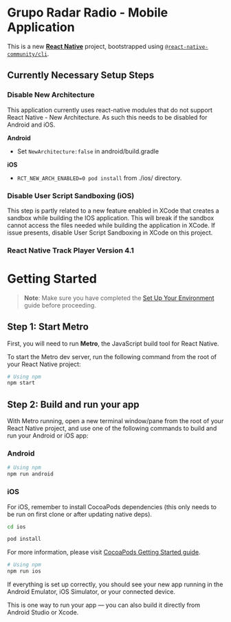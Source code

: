 # Grupo Radar Radio - Mobile Application

This is a new [**React Native**](https://reactnative.dev) project, bootstrapped using [`@react-native-community/cli`](https://github.com/react-native-community/cli).

## Currently Necessary Setup Steps

### Disable New Architecture

This application currently uses react-native modules that do not support React Native - New Architecture. As such this needs to be disabled for Android and iOS.

**Android**

- Set `NewArchitecture:false` in android/build.gradle

**iOS**

- `RCT_NEW_ARCH_ENABLED=0 pod install` from ./ios/ directory.

### Disable User Script Sandboxing (iOS)

This step is partly related to a new feature enabled in XCode that creates a sandbox while building the IOS application. This will break if the sandbox cannot access the files needed while building the application in XCode. If issue presents, disable User Script Sandboxing in XCode on this project.

### React Native Track Player Version 4.1

# Getting Started

> **Note**: Make sure you have completed the [Set Up Your Environment](https://reactnative.dev/docs/set-up-your-environment) guide before proceeding.

## Step 1: Start Metro

First, you will need to run **Metro**, the JavaScript build tool for React Native.

To start the Metro dev server, run the following command from the root of your React Native project:

```sh
# Using npm
npm start
```

## Step 2: Build and run your app

With Metro running, open a new terminal window/pane from the root of your React Native project, and use one of the following commands to build and run your Android or iOS app:

### Android

```sh
# Using npm
npm run android
```

### iOS

For iOS, remember to install CocoaPods dependencies (this only needs to be run on first clone or after updating native deps).

```sh
cd ios

pod install
```

For more information, please visit [CocoaPods Getting Started guide](https://guides.cocoapods.org/using/getting-started.html).

```sh
# Using npm
npm run ios
```

If everything is set up correctly, you should see your new app running in the Android Emulator, iOS Simulator, or your connected device.

This is one way to run your app — you can also build it directly from Android Studio or Xcode.
